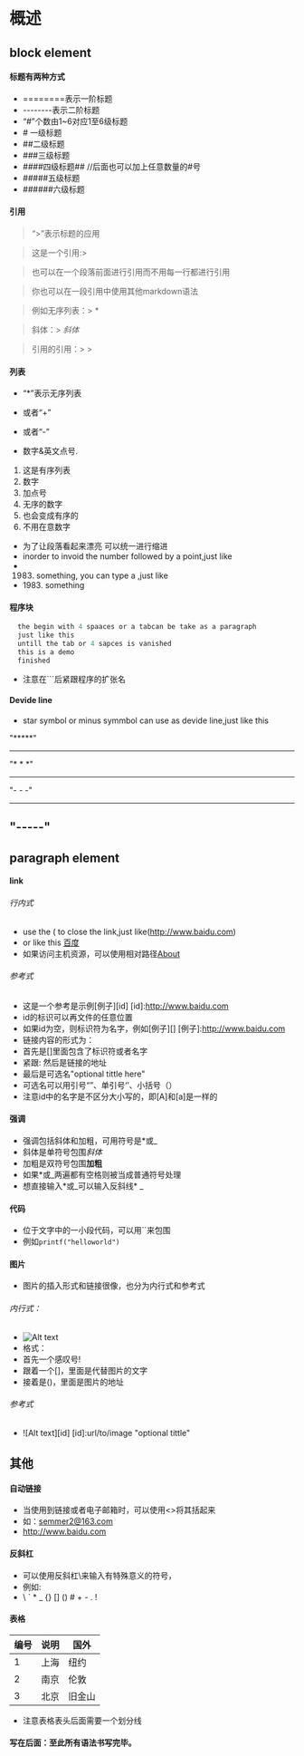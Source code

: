 概述
======

## block element
#### 标题有两种方式
* \=\=\=\=\=\=\=\=表示一阶标题
* \-\-\-\-\-\-\-\-表示二阶标题
* “#”个数由1~6对应1至6级标题
* \# 一级标题
* \#\#二级标题
* \#\#\#三级标题
* \#\#\#\#四级标题\#\#   //后面也可以加上任意数量的#号
* \#\#\#\#\#五级标题
* \#\#\#\#\#\#六级标题

#### 引用

> “>”表示标题的应用

> 这是一个引用:>

> 也可以在一个段落前面进行引用而不用每一行都进行引用

> 你也可以在一段引用中使用其他markdown语法

> 例如无序列表：> *

> 斜体：> *斜体*

> 引用的引用：> >

#### 列表
* “*”表示无序列表
+ 或者“+”
- 或者“-”
* 数字&英文点号. 

1. 这是有序列表
2. 数字
3. 加点号
2. 无序的数字
2. 也会变成有序的
1. 不用在意数字

* 为了让段落看起来漂亮
  可以统一进行缩进
* inorder to invoid the number followed by a point,just like 
* 1983. something, you can type a \,just like
* 1983\. something

#### 程序块
```c
  the begin with 4 spaaces or a tabcan be take as a paragraph  
  just like this  
  untill the tab or 4 sapces is vanished  
  this is a demo  
  finished
```
* 注意在\`\`\`后紧跟程序的扩张名

#### Devide line

* star symbol or minus symmbol can use as devide line,just like this

"*****"
*******

"* * *"
* * * *

"- - -"
- - - -

"-----"
 -------

## paragraph element
#### link
###### 行内式
* use the ( to close the link,just like(http://www.baidu.com)
* or like this [百度](http://www.baidu.com "Baidu")
* 如果访问主机资源，可以使用相对路径[About](/about/)

###### 参考式
* 这是一个参考是示例[例子][id]
[id]:http://www.baidu.com
* id的标识可以再文件的任意位置
* 如果id为空，则标识符为名字，例如[例子][]
[例子]:http://www.baidu.com
* 链接内容的形式为：
* 首先是[]里面包含了标识符或者名字
* 紧跟: 然后是链接的地址
* 最后是可选名"optional tittle here"
* 可选名可以用引号“”、单引号‘’、小括号（）
* 注意id中的名字是不区分大小写的，即[A]和[a]是一样的

#### 强调
* 强调包括斜体和加粗，可用符号是*或_
* 斜体是单符号包围*斜体*
* 加粗是双符号包围**加粗**
* 如果*或_两遍都有空格则被当成普通符号处理
* 想直接输入*或_可以输入反斜线\* \_

#### 代码
* 位于文字中的一小段代码，可以用\`\`来包围
* 例如`printf("helloworld")`

#### 图片
* 图片的插入形式和链接很像，也分为内行式和参考式

###### 内行式：
* ![Alt text](/path/to/img.jpg)
* 格式：
* 首先一个感叹号!
* 跟着一个[]，里面是代替图片的文字
* 接着是()，里面是图片的地址

###### 参考式
* ![Alt text][id]
[id]:url/to/image "optional tittle"

## 其他
#### 自动链接
* 当使用到链接或者电子邮箱时，可以使用\<\>将其括起来
* 如：<semmer2@163.com>
* <http://www.baidu.com>

#### 反斜杠
* 可以使用反斜杠\来输入有特殊意义的符号，
* 例如:
* \\ \` \* \_ \{\} \[\] \(\) \# \+ \- \. \!

#### 表格

| 编号 | 说明 | 国外|
| --- | --- | --- |
| 1 | 上海 | 纽约 |
| 2 | 南京 | 伦敦 |
| 3 | 北京 | 旧金山 |

* 注意表格表头后面需要一个划分线


#### 写在后面：至此所有语法书写完毕。

